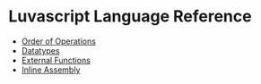 # Luvascript Language Reference

* [Order of Operations](./order_of_opartions.md)
* [Datatypes](./datatypes.md)
* [External Functions](./external_functions.md)
* [Inline Assembly](./inline_assembly.md)
